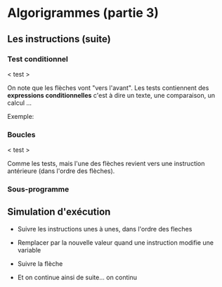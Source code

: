 Algorigrammes (partie 3)
========================

Les instructions (suite)
------------------------


### Test conditionnel

< test > 

On note que les flèches vont "vers l'avant".
Les tests contiennent des __expressions conditionnelles__ c'est à dire un texte, une comparaison, un calcul ...

Exemple:  

### Boucles

< test >


Comme les tests, mais l'une des flèches revient vers une instruction antérieure (dans l'ordre des flèches).


### Sous-programme


Simulation d'exécution
----------------------

- Suivre les instructions unes à unes, dans l'ordre des fleches

- Remplacer par la nouvelle valeur quand une instruction modifie une variable
- Suivre la flèche 
- Et on continue ainsi de suite... on continu
